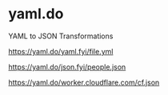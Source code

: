 # yaml.do
YAML to JSON Transformations

<https://yaml.do/yaml.fyi/file.yml>

<https://yaml.do/json.fyi/people.json>

<https://yaml.do/worker.cloudflare.com/cf.json>
